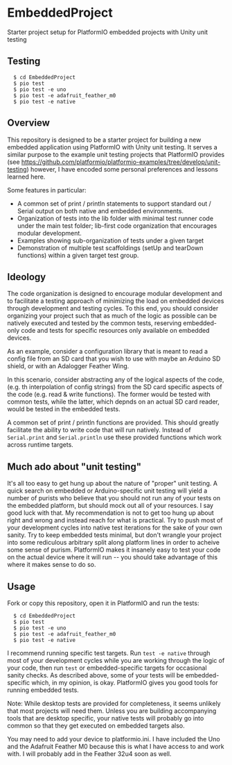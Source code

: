 # EmbeddedProject

Starter project setup for PlatformIO embedded projects with Unity unit testing


## Testing

```
  $ cd EmbeddedProject
  $ pio test
  $ pio test -e uno
  $ pio test -e adafruit_feather_m0
  $ pio test -e native
```

## Overview

This repository is designed to be a starter project for building a new
embedded application using PlatformIO with Unity unit testing. It serves a
similar purpose to the example unit testing projects that PlatformIO provides
(see https://github.com/platformio/platformio-examples/tree/develop/unit-testing)
however, I have encoded some personal preferences and lessons learned here.

Some features in particular:

 * A common set of print / println statements to support standard out / Serial
   output on both native and embedded environments.
 * Organization of tests into the lib folder with minimal test runner code
   under the main test folder; lib-first code organization that
   encourages modular development.
 * Examples showing sub-organization of tests under a given target
 * Demonstration of multiple test scaffoldings (setUp and tearDown functions)
   within a given target test group.


## Ideology

The code organization is designed to encourage modular development and to
facilitate a testing approach of minimizing the load on embedded devices
through development and testing cycles. To this end, you should consider
organizing your project such that as much of the logic as possible can be
natively executed and tested by the common tests, reserving embedded-only
code and tests for specific resources only available on embedded devices.

As an example, consider a configuration library that is meant to read a
config file from an SD card that you wish to use with maybe an Arduino SD
shield, or with an Adalogger Feather Wing.

In this scenario, consider abstracting any of the logical aspects of the code,
(e.g. th interpolation of config strings) from the SD card specific aspects
of the code (e.g. read & write functions). The former would be tested with
common tests, while the latter, which depnds on an actual SD card reader, would
be tested in the embedded tests.

A common set of print / println functions are provided. This should greatly
facilitate the ability to write code that will run natively. Instead of
`Serial.print` and `Serial.println` use these provided functions which work
across runtime targets.

## Much ado about "unit testing"

It's all too easy to get hung up about the nature of "proper" unit testing.
A quick search on embedded or Arduino-specific unit testing will yield a
number of purists who believe that you should not run any of your tests
on the embedded platform, but should mock out all of your resources. I say
good luck with that. My recommendation is not to get too hung up about right
and wrong and instead reach for what is practical. Try to push most of your
development cycles into native test iterations for the sake of your own sanity.
Try to keep embedded tests minimal, but don't wrangle your project into some
rediculous arbitrary split along platform lines in order to acheive some sense
of purism. PlatformIO makes it insanely easy to test your code on the actual
device where it will run -- you should take advantage of this where it makes
sense to do so.

## Usage

Fork or copy this repository, open it in PlatformIO and run the tests:

```
  $ cd EmbeddedProject
  $ pio test
  $ pio test -e uno
  $ pio test -e adafruit_feather_m0
  $ pio test -e native
```

I recommend running specific test targets. Run `test -e native` through most
of your development cycles while you are working through the logic of your
code, then run `test` or embedded-specific targets for occasional sanity checks.
As described above, some of your tests will be embedded-specific which, in my
opinion, is okay. PlatformIO gives you good tools for running embedded tests.

Note: While desktop tests are provided for completeness, it seems unlikely that
most projects will need them. Unless you are building accompanying tools that
are desktop specific, your native tests will probably go into common so that
they get executed on embedded targets also.

You may need to add your device to platformio.ini. I have included the Uno and
the Adafruit Feather M0 because this is what I have access to and work with. I
will probably add in the Feather 32u4 soon as well.
